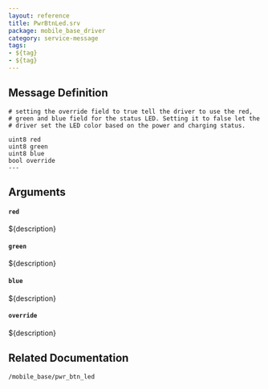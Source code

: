 ```yaml
---
layout: reference
title: PwrBtnLed.srv
package: mobile_base_driver
category: service-message
tags: 
- ${tag}
- ${tag} 
---
```


## Message Definition
```
# setting the override field to true tell the driver to use the red,
# green and blue field for the status LED. Setting it to false let the
# driver set the LED color based on the power and charging status.

uint8 red
uint8 green
uint8 blue
bool override
---
```

## Arguments
#### `red`
${description}

#### `green`
${description}

#### `blue`
${description}

#### `override`
${description}

## Related Documentation
``/mobile_base/pwr_btn_led``  
